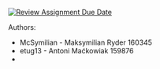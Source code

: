 [![Review Assignment Due Date](https://classroom.github.com/assets/deadline-readme-button-24ddc0f5d75046c5622901739e7c5dd533143b0c8e959d652212380cedb1ea36.svg)](https://classroom.github.com/a/rvoNoYjK)


Authors:
 - McSymilian - Maksymilian Ryder 160345
 - etug13 - Antoni Maćkowiak 159876
 - 
